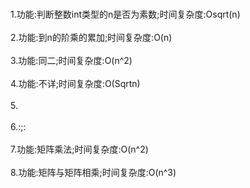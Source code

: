 <br>1.功能:判断整数int类型的n是否为素数;时间复杂度:Osqrt(n)</br><br>2.功能:到n的阶乘的累加;时间复杂度:O(n)</br><br>3.功能:同二;时间复杂度:O(n^2)</br><br>4.功能:不详;时间复杂度:O(Sqrtn)</br><br>5.</br><br>6.:;:</br><br>7.功能:矩阵乘法;时间复杂度:O(n^2)</br><br>8.功能:矩阵与矩阵相乘;时间复杂度:O(n^3)</br>
